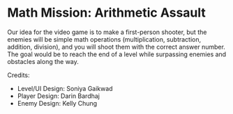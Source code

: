 # Math Mission: Arithmetic Assault
Our idea for the video game is to make a first-person shooter, but the enemies will be simple math operations (multiplication, subtraction, addition, division), and you will shoot them with the correct answer number. The goal would be to reach the end of a level while surpassing enemies and obstacles along the way.

Credits:
- Level/UI Design: Soniya Gaikwad
- Player Design: Darin Bardhaj
- Enemy Design: Kelly Chung
